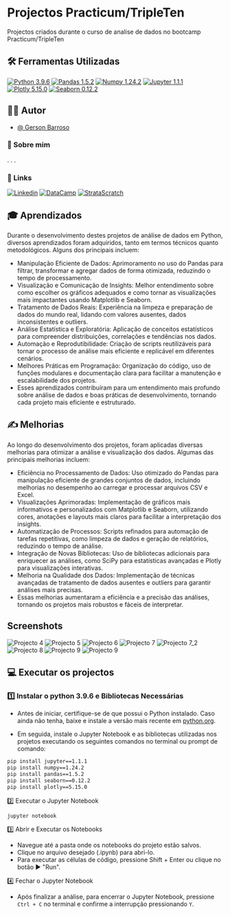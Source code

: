 # Projectos Practicum/TripleTen

Projectos criados durante o curso de analise de dados no bootcamp Practicum/TripleTen

## 🛠 Ferramentas Utilizadas

[![Python 3.9.6](https://img.shields.io/badge/Python_v3.9.6-3776AB?style=for-the-badge&logo=python)](https://www.python.org/downloads/release/python-396/)  [![Pandas 1.5.2](https://img.shields.io/badge/Pandas_v1.5.2-150458?style=for-the-badge&logo=pandas)](https://pypi.org/project/pandas/1.5.2/)  [![Numpy 1.24.2](https://img.shields.io/badge/Numpy_v1.24.2-013243?style=for-the-badge&logo=Numpy)](https://pypi.org/project/numpy/1.24.2/)  [![Jupyter 1.1.1](https://img.shields.io/badge/Jupyter_v1.1.1-F37626?style=for-the-badge&logo=jupyter)](https://pypi.org/project/jupyter/1.1.1/)  [![Plotly 5.15.0](https://img.shields.io/badge/Plotly_v5.15.0-3F4F75?style=for-the-badge&logo=plotly)](https://pypi.org/project/plotly/5.15.0/)  [![Seaborn 0.12.2](https://img.shields.io/badge/Seaborn_v0.12.2-gray?style=for-the-badge)](https://pypi.org/project/seaborn/0.12.2/)

## 👨‍💻 Autor

- [@ Gerson Barroso](https://github.com/barrosogerson/ProjectosPracticum)

### 🚀 Sobre mim

. . . 

### 🔗 Links

[![Linkedin](https://img.shields.io/badge/Gerson_Barroso-0A66C2?style=for-the-badge&logo=linkedin&logoColor=white)](https://www.linkedin.com/in/gerson-barroso-424918128/)
[![DataCamp](https://img.shields.io/badge/datacamp-03EF62?style=for-the-badge&logo=datacamp&logoColor=white)](https://www.datacamp.com/portfolio/gersonbarroso)
[![StrataScratch](https://img.shields.io/badge/StrataScratch-00a699?style=for-the-badge)](https://platform.stratascratch.com/user/gb)

## 🎓 Aprendizados

Durante o desenvolvimento destes projetos de análise de dados em Python, diversos aprendizados foram adquiridos, tanto em termos técnicos quanto metodológicos. 
Alguns dos principais incluem:

- Manipulação Eficiente de Dados: Aprimoramento no uso do Pandas para filtrar, transformar e agregar dados de forma otimizada, reduzindo o tempo de processamento.
- Visualização e Comunicação de Insights: Melhor entendimento sobre como escolher os gráficos adequados e como tornar as visualizações mais impactantes usando Matplotlib e Seaborn.
- Tratamento de Dados Reais: Experiência na limpeza e preparação de dados do mundo real, lidando com valores ausentes, dados inconsistentes e outliers.
- Análise Estatística e Exploratória: Aplicação de conceitos estatísticos para compreender distribuições, correlações e tendências nos dados.
- Automação e Reprodutibilidade: Criação de scripts reutilizáveis para tornar o processo de análise mais eficiente e replicável em diferentes cenários.
- Melhores Práticas em Programação: Organização do código, uso de funções modulares e documentação clara para facilitar a manutenção e escalabilidade dos projetos.
- Esses aprendizados contribuíram para um entendimento mais profundo sobre análise de dados e boas práticas de desenvolvimento, tornando cada projeto mais eficiente e estruturado.

## ✍️ Melhorias

Ao longo do desenvolvimento dos projetos, foram aplicadas diversas melhorias para otimizar a análise e visualização dos dados. 
Algumas das principais melhorias incluem:

- Eficiência no Processamento de Dados: Uso otimizado do Pandas para manipulação eficiente de grandes conjuntos de dados, incluindo melhorias no desempenho ao carregar e processar arquivos CSV e Excel.  
- Visualizações Aprimoradas: Implementação de gráficos mais informativos e personalizados com Matplotlib e Seaborn, utilizando cores, anotações e layouts mais claros para facilitar a interpretação dos insights.  
- Automatização de Processos: Scripts refinados para automação de tarefas repetitivas, como limpeza de dados e geração de relatórios, reduzindo o tempo de análise.  
- Integração de Novas Bibliotecas: Uso de bibliotecas adicionais para enriquecer as análises, como SciPy para estatísticas avançadas e Plotly para visualizações interativas.  
- Melhoria na Qualidade dos Dados: Implementação de técnicas avançadas de tratamento de dados ausentes e outliers para garantir análises mais precisas.  
- Essas melhorias aumentaram a eficiência e a precisão das análises, tornando os projetos mais robustos e fáceis de interpretar.  

## Screenshots

![Projecto 4](screenshots/proj4.png)
![Projecto 5](screenshots/proj5.png)
![Projecto 6](screenshots/proj6.png)
![Projecto 7](screenshots/proj7.png)
![Projecto 7_2](screenshots/proj7_2.png)
![Projecto 8](screenshots/proj8.png)
![Projecto 9](screenshots/proj9.png)
![Projecto 9](screenshots/proj9_1.png)

## 💻 Executar os projectos
 
### 1️⃣ Instalar o python 3.9.6 e Bibliotecas Necessárias
- Antes de iniciar, certifique-se de que possui o Python instalado. Caso ainda não tenha, baixe e instale a versão mais recente em [python.org](https://www.python.org/downloads/release/python-396/).

- Em seguida, instale o Jupyter Notebook e as bibliotecas utilizadas nos projetos executando os seguintes comandos no terminal ou prompt de comando:

```bash
pip install jupyter==1.1.1
pip install numpy==1.24.2
pip install pandas==1.5.2
pip install seaborn==0.12.2
pip install plotly==5.15.0
```

2️⃣ Executar o Jupyter Notebook

```jupyter notebook```


3️⃣ Abrir e Executar os Notebooks

- Navegue até a pasta onde os notebooks do projeto estão salvos.
- Clique no arquivo desejado (.ipynb) para abri-lo.
- Para executar as células de código, pressione Shift + Enter ou clique no botão ▶️ "Run".

4️⃣ Fechar o Jupyter Notebook

- Após finalizar a análise, para encerrar o Jupyter Notebook, pressione `Ctrl + C` no terminal e confirme a interrupção pressionando `Y`.
